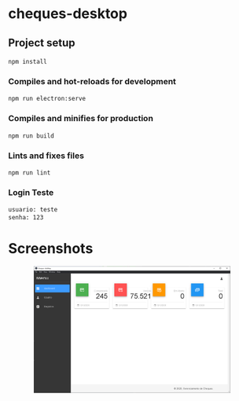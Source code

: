 # cheques-desktop

## Project setup
```
npm install
```

### Compiles and hot-reloads for development
```
npm run electron:serve
```

### Compiles and minifies for production
```
npm run build
```

### Lints and fixes files
```
npm run lint
```

### Login Teste
```
usuario: teste
senha: 123
```

# Screenshots
<p align="center">
  <img src="https://github.com/karenyov/cheques-desktop/blob/main/app.png" width="400">
</p>